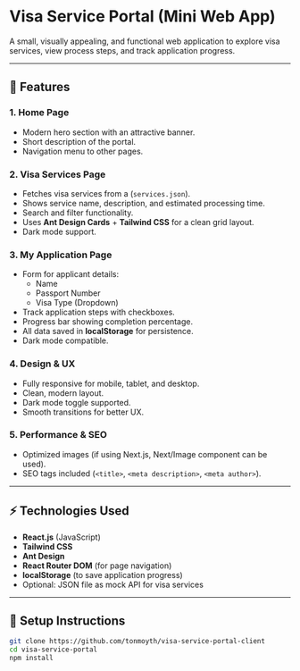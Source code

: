 # Visa Service Portal (Mini Web App)

A small, visually appealing, and functional web application to explore visa services, view process steps, and track application progress.

---

## 🚀 Features

### 1. Home Page
- Modern hero section with an attractive banner.
- Short description of the portal.
- Navigation menu to other pages.

### 2. Visa Services Page
- Fetches visa services from a (`services.json`).
- Shows service name, description, and estimated processing time.
- Search and filter functionality.
- Uses **Ant Design Cards** + **Tailwind CSS** for a clean grid layout.
- Dark mode support.

### 3. My Application Page
- Form for applicant details:
  - Name
  - Passport Number
  - Visa Type (Dropdown)
- Track application steps with checkboxes.
- Progress bar showing completion percentage.
- All data saved in **localStorage** for persistence.
- Dark mode compatible.

### 4. Design & UX
- Fully responsive for mobile, tablet, and desktop.
- Clean, modern layout.
- Dark mode toggle supported.
- Smooth transitions for better UX.

### 5. Performance & SEO
- Optimized images (if using Next.js, Next/Image component can be used).
- SEO tags included (`<title>`, `<meta description>`, `<meta author>`).

---

## ⚡ Technologies Used
- **React.js** (JavaScript)
- **Tailwind CSS**
- **Ant Design**
- **React Router DOM** (for page navigation)
- **localStorage** (to save application progress)
- Optional: JSON file as mock API for visa services

---

## 🔧 Setup Instructions
```bash
git clone https://github.com/tonmoyth/visa-service-portal-client
cd visa-service-portal
npm install
